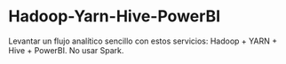 # Hadoop-Yarn-Hive-PowerBI
Levantar un flujo analítico sencillo con estos servicios: Hadoop + YARN + Hive + PowerBI. No usar Spark. 
